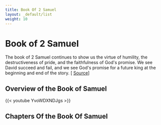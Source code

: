 ```yaml
---
title: Book Of 2 Samuel
layout: _default/list
weight: 10
---
```

# Book of 2 Samuel

The book of 2 Samuel continues to show us the virtue of humility, the destructiveness of pride, and the faithfulness of God's promise. We see David succeed and fail, and we see God's promise for a future king at the beginning and end of the story. [ [Source](https://bibleproject.com/explore/video/2-samuel/)]

## Overview of the Book of Samuel
{{< youtube YvoWDXNDJgs >}}

## Chapters Of the Book Of Samuel
